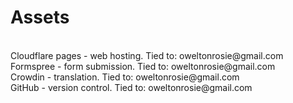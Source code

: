 <h1>Assets</h1>
<br>
Cloudflare pages - web hosting. Tied to: oweltonrosie@gmail.com
<br>
Formspree - form submission. Tied to: oweltonrosie@gmail.com
<br>
Crowdin - translation. Tied to: oweltonrosie@gmail.com
<br>
GitHub - version control. Tied to: oweltonrosie@gmail.com
